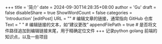 +++
title = '简介'
date = 2024-09-30T14:28:35+08:00
author = 'Gu'
draft = false
disableShare = true
ShowWordCount = false
categories = 'Introduction'
[editPost]
URL = ""  # 编辑文章的链接，通常指向 GitHub 仓库
Text = "  "  # 编辑链接的文本，如“建议更改”
appendFilePath = true  # 是否将文件路径追加到编辑链接末尾，用于精确定位文件
+++
记录python golang 前端的知识点，以及一些项目
